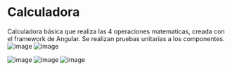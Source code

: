 # Calculadora

  Calculadora básica que realiza las 4 operaciones matematicas, creada con el framework de Angular. 
  Se realizan pruebas unitarias a los componentes.
  ![image](https://user-images.githubusercontent.com/122939578/216892262-e6ca916b-c14b-4abe-9196-4e3132ba0046.png)
  ![image](https://user-images.githubusercontent.com/122939578/216892305-cb581151-4fd7-4334-87ce-504ebb923a57.png)


  ![image](https://user-images.githubusercontent.com/122939578/216773052-49be96ac-8879-45ff-a245-7d9b1d0fe2b8.png)
![image](https://user-images.githubusercontent.com/122939578/216773066-4107729b-c634-4cc4-afe6-04780ac9d623.png)
![image](https://user-images.githubusercontent.com/122939578/216773079-7b4af2af-a806-4f58-a1f3-59c7acf2406c.png)
